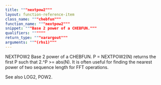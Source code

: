 ```yaml
---
title: """nextpow2"""
layout: function-reference-item
class_name: """chebfun"""
function_name: """nextpow2"""
snippet: """Base 2 power of a CHEBFUN."""
qualifiers: """"""
return_type: """varargout"""
arguments: """(rhs1)"""
---
```


 NEXTPOW2   Base 2 power of a CHEBFUN.
    P = NEXTPOW2(N) returns the first P such that 2.^P >= abs(N). It is often
    useful for finding the nearest power of two sequence length for FFT
    operations.
 
  See also LOG2, POW2.
